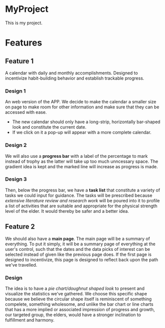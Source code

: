 # MyProject
This is my project.

# Features
## Feature 1
A calendar with daily and monthly accomplishments. Designed to incentivize habit-building behavior and establish trackable progress.
### Design 1
An web version of the APP. We decide to make the calendar a smaller size on page to make room for other information and make sure that they can be accessed with ease. 
* The new calendar should only have a long-strip, horizontally bar-shaped look and constitute the current date. 
* If we click on it a pop-up will appear with a more complete calendar. 

### Design 2
We will also use a **progress bar** with a label of the percentage to mark instead of trophy as the latter will take up too much unncessary space. The gradient idea is kept and the marked line will increase as progress is made. 


### Design 3
Then, below the progress bar, we have a **task list** that constitute a variety of tasks we could input for guidance. The tasks will be prescribed because *extensive literature review and research work* will be poured into it to profile a list of activities that are suitable and appropriate for the physical strength level of the elder. It would thereby be safer and a better idea.

## Feature 2
We should also have a **main page**. The main page will be a summary of everything. To put it simply, it will be a summary page of everything at the user's control, such that the dates and the data picks of interest can be selected instead of given like the previous page does. If the first page is designed to incentivize, this page is designed to reflect back upon the path we've travelled. 

### Design
The idea is to have a *pie chart/doughnut shaped look* to present and visualize the statistics we've gathered. We choose this specific shape because we believe the circular shape itself is reminiscent of something compelete, something wholesome, and unlike the bar chart or line charts that has a more implied or associated impression of progress and growth, our targeted group, the elders, would have a stronger inclination to fulfillment and harmony.
